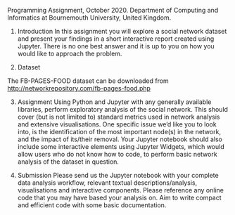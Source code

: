 Programming Assignment, October 2020. 
Department of Computing and Informatics at Bournemouth University, United
Kingdom.

1. Introduction
In this assignment you will explore a social network dataset and present your findings in a
short interactive report created using Jupyter. There is no one best answer and it is up to
you on how you would like to approach the problem.

2. Dataset

The FB-PAGES-FOOD dataset can be downloaded from http://networkrepository.com/fb-pages-food.php

3. Assignment
Using Python and Jupyter with any generally available libraries, perform exploratory analysis
of the social network. This should cover (but is not limited to) standard metrics used in
network analysis and extensive visualisations.
One specific issue we’d like you to look into, is the identification of the most important
node(s) in the network, and the impact of its/their removal.
Your Jupyter notebook should also include some interactive elements using Jupyter
Widgets, which would allow users who do not know how to code, to perform basic network
analysis of the dataset in question.

4. Submission
Please send us the Jupyter notebook with your complete data analysis workflow, relevant
textual descriptions/analysis, visualisations and interactive components.
Please reference any online code that you may have based your analysis on. Aim to write
compact and efficient code with some basic documentation.
